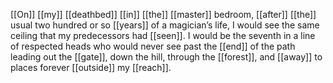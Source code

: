 [[On]] [[my]] [[deathbed]] [[in]] [[the]] [[master]] bedroom, [[after]] [[the]] usual two hundred or so [[years]] of a magician’s life, I would see the same ceiling that my predecessors had [[seen]]. I would be the seventh in a line of respected heads who would never see past the [[end]] of the path leading out the [[gate]], down the hill, through the [[forest]], and [[away]] to places forever [[outside]] my [[reach]].
